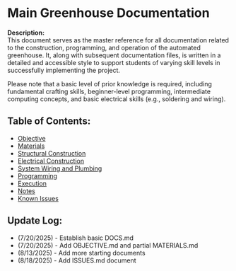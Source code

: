 # Main Greenhouse Documentation

**Description:**  
This document serves as the master reference for all documentation related to the construction, programming, and operation of the automated greenhouse. It, along with subsequent documentation files, is written in a detailed and accessible style to support students of varying skill levels in successfully implementing the project.  

Please note that a basic level of prior knowledge is required, including fundamental crafting skills, beginner-level programming, intermediate computing concepts, and basic electrical skills (e.g., soldering and wiring).

## Table of Contents:
- [Objective](docs/OBJECTIVE.md)
- [Materials](docs/MATERIALS.md)
- [Structural Construction](docs/STRUCTURE.md)
- [Electrical Construction](docs/ELECTRICAL.md)
- [System Wiring and Plumbing]()
- [Programming](docs/PROGRAMMING.md)
- [Execution](docs/EXECUTION.md)
- [Notes](docs/NOTES.md)
- [Known Issues](docs/ISSUES.md)

## Update Log:
* (7/20/2025) - Establish basic DOCS.md
* (7/20/2025) - Add OBJECTIVE.md and partial MATERIALS.md
* (8/13/2025) - Add more starting documents
* (8/18/2025) - Add ISSUES.md document
